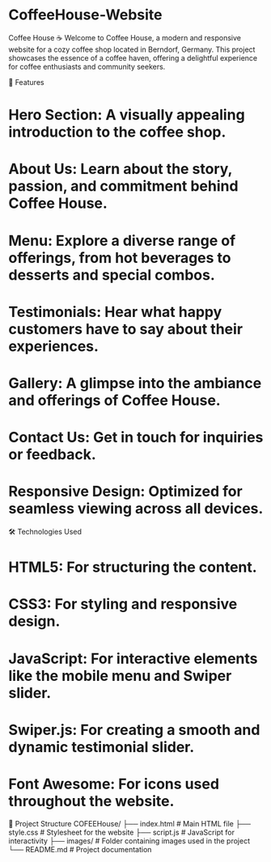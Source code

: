 # CoffeeHouse-Website
Coffee House ☕
Welcome to Coffee House, a modern and responsive website for a cozy coffee shop located in Berndorf, Germany. This project showcases the essence of a coffee haven, offering a delightful experience for coffee enthusiasts and community seekers.

🌟 Features
# Hero Section: A visually appealing introduction to the coffee shop.
# About Us: Learn about the story, passion, and commitment behind Coffee House.
# Menu: Explore a diverse range of offerings, from hot beverages to desserts and special combos.
# Testimonials: Hear what happy customers have to say about their experiences.
# Gallery: A glimpse into the ambiance and offerings of Coffee House.
# Contact Us: Get in touch for inquiries or feedback.
# Responsive Design: Optimized for seamless viewing across all devices.
🛠️ Technologies Used
# HTML5: For structuring the content.
# CSS3: For styling and responsive design.
# JavaScript: For interactive elements like the mobile menu and Swiper slider.
# Swiper.js: For creating a smooth and dynamic testimonial slider.
# Font Awesome: For icons used throughout the website.
📂 Project Structure
COFEEHouse/
├── index.html       # Main HTML file
├── style.css        # Stylesheet for the website
├── script.js        # JavaScript for interactivity
├── images/          # Folder containing images used in the project
└── README.md        # Project documentation

